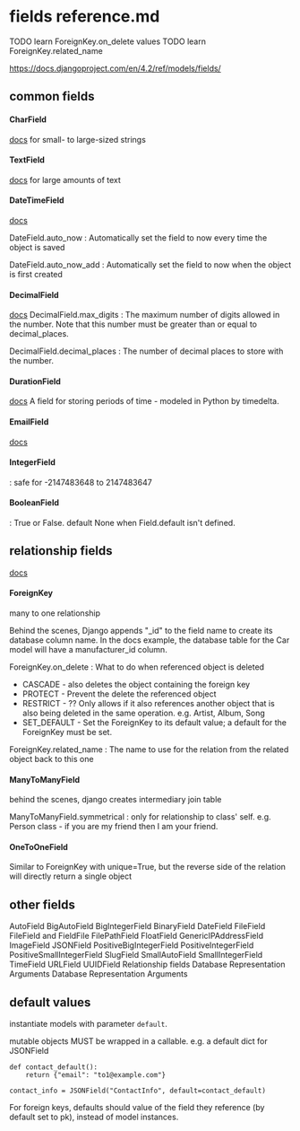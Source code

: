 # fields reference.md
TODO learn ForeignKey.on_delete values
TODO learn ForeignKey.related_name

https://docs.djangoproject.com/en/4.2/ref/models/fields/


## common fields

#### CharField
[docs](https://docs.djangoproject.com/en/4.2/ref/models/fields/#charfield)
for small- to large-sized strings

#### TextField
[docs](https://docs.djangoproject.com/en/4.2/ref/models/fields/#charfield)
for large amounts of text

#### DateTimeField
[docs](https://docs.djangoproject.com/en/4.2/ref/models/fields/#datefield)

DateField.auto_now
: Automatically set the field to now every time the object is saved

DateField.auto_now_add
: Automatically set the field to now when the object is first created

#### DecimalField
[docs](https://docs.djangoproject.com/en/4.2/ref/models/fields/#decimalfield)
DecimalField.max_digits
: The maximum number of digits allowed in the number. Note that this number must be greater than or equal to decimal_places.

DecimalField.decimal_places
: The number of decimal places to store with the number.

#### DurationField
[docs](https://docs.djangoproject.com/en/4.2/ref/models/fields/#durationfield)
A field for storing periods of time - modeled in Python by timedelta.

#### EmailField
[docs](https://docs.djangoproject.com/en/4.2/ref/models/fields/#emailfield)

#### IntegerField
: safe for -2147483648 to 2147483647

#### BooleanField
: True or False. default None when Field.default isn't defined.



## relationship fields
[docs](https://docs.djangoproject.com/en/4.2/ref/models/fields/#module-django.db.models.fields.related)

#### ForeignKey
many to one relationship

Behind the scenes, Django appends "_id" to the field name to create its database column name. In the docs example, the database table for the Car model will have a manufacturer_id column.

ForeignKey.on_delete
: What to do when referenced object is deleted
- CASCADE - also deletes the object containing the foreign key
- PROTECT - Prevent the delete the referenced object
- RESTRICT - ?? Only allows if it also references another object that is also being deleted in the same operation. e.g. Artist, Album, Song
- SET_DEFAULT - Set the ForeignKey to its default value; a default for the ForeignKey must be set.

ForeignKey.related_name
: The name to use for the relation from the related object back to this one


#### ManyToManyField
behind the scenes, django creates intermediary join table

ManyToManyField.symmetrical
: only for relationship to class' self. e.g. Person class - if you are my friend then I am your friend.

#### OneToOneField
Similar to ForeignKey with unique=True, but the reverse side of the relation will directly return a single object



## other fields
AutoField
BigAutoField
BigIntegerField
BinaryField
DateField
FileField
FileField and FieldFile
FilePathField
FloatField
GenericIPAddressField
ImageField
JSONField
PositiveBigIntegerField
PositiveIntegerField
PositiveSmallIntegerField
SlugField
SmallAutoField
SmallIntegerField
TimeField
URLField
UUIDField
Relationship fields
Database Representation
Arguments
Database Representation
Arguments



## default values

instantiate models with parameter `default`.

mutable objects MUST be wrapped in a callable. e.g. a default dict for JSONField

```
def contact_default():
    return {"email": "to1@example.com"}

contact_info = JSONField("ContactInfo", default=contact_default)
```

For foreign keys, defaults should value of the field they reference (by default set to pk), instead of model instances.
